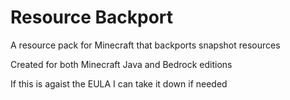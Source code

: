 # Resource Backport
 A resource pack for Minecraft that backports snapshot resources

Created for both Minecraft Java and Bedrock editions

If this is agaist the EULA I can take it down if needed
